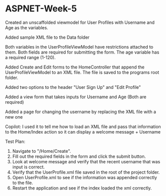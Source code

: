 # ASPNET-Week-5

Created an unscaffolded viewmodel for User Profiles with Username and Age as the variables.

Added sample XML file to the Data folder

Both variables in the UserProfileViewModel have restrictions attached to them. Both fields are required for submitting the form. The age variable has a required range (1-120).

Added Create and Edit forms to the HomeController that append the UserProfileViewModel to an XML file. The file is saved to the programs root folder.

Added two options to the header "User Sign Up" and "Edit Profile"

Added a view form that takes inputs for Username and Age (Both are required)

Added a page for changing the username by replacing the XML file with a new one

Copilot: I used it to tell me how to load an XML file and pass that information to the Home/Index action so it can display a welcome message + Username

Test Plan:
1. Navigate to "/Home/Create".
2. Fill out the required fields in the form and click the submit button.
3. Look at welcome message and verify that the recent username that was input is correct.
4. Verify that the UserProfile.xml file saved in the root of the project folder.
5. Open UserProfile.xml to see if the information was appended correctly to the file.
6. Restart the application and see if the index loaded the xml correctly.
